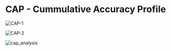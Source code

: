 # CAP - Cummulative Accuracy Profile

![CAP-1](/Users/liyixuan1121/Documents/github/Real-Life-Data-Science-Exercises/Modelling/Assessing_Your_Model/CAP-1.png)

![CAP-2](/Users/liyixuan1121/Documents/github/Real-Life-Data-Science-Exercises/Modelling/Assessing_Your_Model/CAP-2.png)

![cap_analysis](/Users/liyixuan1121/Documents/github/Real-Life-Data-Science-Exercises/Modelling/Assessing_Your_Model/cap_analysis.png)



